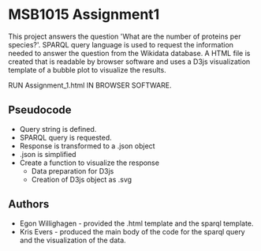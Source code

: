 # MSB1015 Assignment1
This project answers the question 'What are the number of proteins per species?'. SPARQL query language is used to request the information 
needed to answer the question from the Wikidata database. A HTML file is created that is readable by browser software and uses a D3js 
visualization template of a bubble plot to visualize the results.

RUN Assignment_1.html IN BROWSER SOFTWARE.

## Pseudocode
- Query string is defined.
- SPARQL query is requested.
- Response is transformed to a .json object
- .json is simplified
- Create a function to visualize the response
  - Data preparation for D3js
  - Creation of D3js object as .svg

## Authors
- Egon Willighagen - provided the .html template and the sparql template.
- Kris Evers - produced the main body of the code for the sparql query and the visualization of the data.
